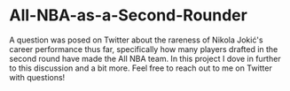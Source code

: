 # All-NBA-as-a-Second-Rounder
A question was posed on Twitter about the rareness of Nikola Jokić's career performance thus far, specifically  how many players drafted in the second round have made the All NBA team. In this project I dove in further to this discussion and a bit more. Feel free to reach out to me on Twitter with questions!
